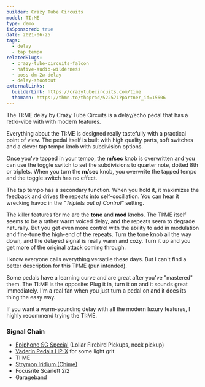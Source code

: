 ```yaml
---
builder: Crazy Tube Circuits
model: TI:ME
type: demo
isSponsored: true
date: 2021-06-25
tags:
  - delay
  - tap tempo
relatedSlugs:
  - crazy-tube-circuits-falcon
  - native-audio-wilderness
  - boss-dm-2w-delay
  - delay-shootout
externalLinks:
  builderLink: https://crazytubecircuits.com/time
  thomann: https://thmn.to/thoprod/522571?partner_id=15606
---
```


The TI:ME delay by Crazy Tube Circuits is a delay/echo pedal that has a retro-vibe with with modern features.

Everything about the TI:ME is designed really tastefully with a practical point of view. The pedal itself is built with high quality parts, soft switches and a clever tap tempo knob with subdivision options.

Once you've tapped in your tempo, the **m/sec** knob is overwritten and you can use the toggle switch to set the subdivisions to quarter note, dotted 8th or triplets. When you turn the **m/sec** knob, you overwrite the tapped tempo and the toggle switch has no effect.

The tap tempo has a secondary function. When you hold it, it maximizes the feedback and drives the repeats into self-oscillation. You can hear it wrecking havoc in the _"Triplets out of Control"_ setting.

The killer features for me are the **tone** and **mod** knobs. The TI:ME itself seems to be a rather warm voiced delay, and the repeats seem to degrade naturally. But you get even more control with the ability to add in modulation and fine-tune the high-end of the repeats. Turn the tone knob all the way down, and the delayed signal is really warm and cozy. Turn it up and you get more of the original attack coming through.

I know everyone calls everything versatile these days. But I can't find a better description for this TI:ME (pun intended).

Some pedals have a learning curve and are great after you've "mastered" them. The TI:ME is the opposite: Plug it in, turn it on and it sounds great immediately. I'm a real fan when you just turn a pedal on and it does its thing the easy way.

If you want a warm-sounding delay with all the modern luxury features, I highly recommend trying the TI:ME.

### Signal Chain

- [Epiphone SG Special](https://www.thomann.de/intl/epiphone_sg_special_p_90_faded_pelham.htm?partner_id=15606) (Lollar Firebird Pickups, neck pickup)
- [Vaderin Pedals HP-X](/demos/vaderin-pedals-hp-x) for some light grit
- TI:ME
- [Strymon Iridium (Chime)](/demos/strymon-iridium)
- Focusrite Scarlett 2i2
- Garageband
